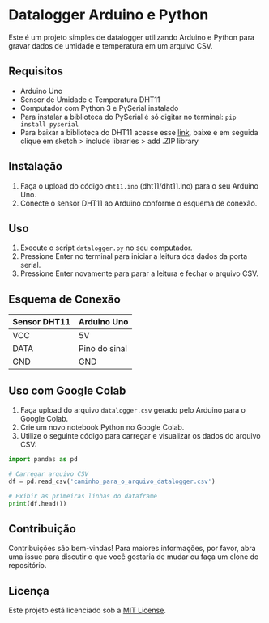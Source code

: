 # Datalogger Arduino e Python

Este é um projeto simples de datalogger utilizando Arduino e Python para gravar dados de umidade e temperatura em um arquivo CSV.

## Requisitos

- Arduino Uno
- Sensor de Umidade e Temperatura DHT11
- Computador com Python 3 e PySerial instalado
- Para instalar a biblioteca do PySerial é só digitar no terminal: `pip install pyserial`
- Para baixar a biblioteca do DHT11 acesse esse [link](https://github.com/dhrubasaha08/DHT11), baixe e em seguida clique em sketch > include libraries > add .ZIP library


## Instalação

1. Faça o upload do código `dht11.ino` (dht11/dht11.ino) para o seu Arduino Uno.
2. Conecte o sensor DHT11 ao Arduino conforme o esquema de conexão.

## Uso

1. Execute o script `datalogger.py` no seu computador.
2. Pressione Enter no terminal para iniciar a leitura dos dados da porta serial.
3. Pressione Enter novamente para parar a leitura e fechar o arquivo CSV.

## Esquema de Conexão

| Sensor DHT11 | Arduino Uno |
|--------------|-------------|
| VCC          | 5V          |
| DATA         | Pino do sinal|
| GND          | GND         |

## Uso com Google Colab

1. Faça upload do arquivo `datalogger.csv` gerado pelo Arduino para o Google Colab.
2. Crie um novo notebook Python no Google Colab.
3. Utilize o seguinte código para carregar e visualizar os dados do arquivo CSV:

```python
import pandas as pd

# Carregar arquivo CSV
df = pd.read_csv('caminho_para_o_arquivo_datalogger.csv')

# Exibir as primeiras linhas do dataframe
print(df.head())
````
## Contribuição

Contribuições são bem-vindas! Para maiores informações, por favor, abra uma issue para discutir o que você gostaria de mudar ou faça um clone do repositório.

## Licença

Este projeto está licenciado sob a [MIT License](https://opensource.org/licenses/MIT).
